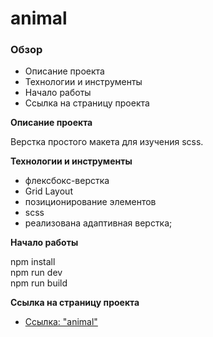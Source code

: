 # animal

### Обзор
* Описание проекта
* Технологии и инструменты
* Начало работы
* Cсылка на страницу проекта

**Описание проекта**

Верстка простого макета для изучения scss.
 
**Технологии и инструменты**

* флексбокс-верстка
* Grid Layout
* позиционирование элементов
* scss
* реализована адаптивная верстка;

**Начало работы**

npm install <br/>
npm run dev <br/>
npm run build <br/>

**Cсылка на страницу проекта**

* [Ссылка: "animal"](https://mariyazakharova73.github.io/animal)